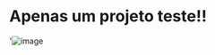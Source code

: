 # Apenas um projeto teste!!

 '![image](https://github.com/user-attachments/assets/e4e47dae-5ffa-472b-8d55-2d44b1b9f1e1)
